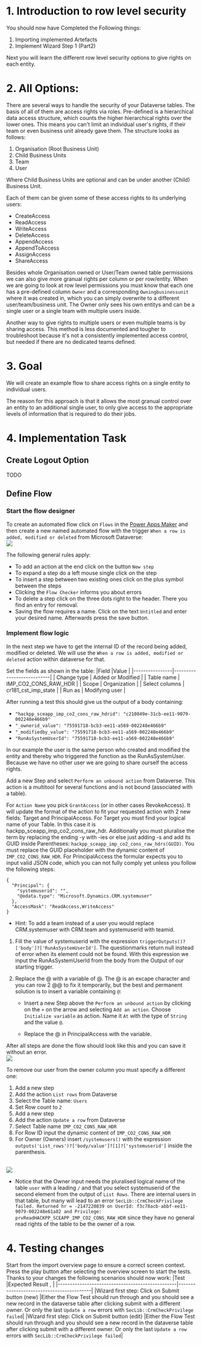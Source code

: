 # 1. Introduction to row level security

You should now have Completed the Following things:

1. Importing implemented Artefacts
2. Implement Wizard Step 1 (Part2)

Next you will learn the different row level security options to give rights on each entity.

# 2. All Options:

There are several ways to handle the security of your Dataverse tables. The basis of all of them are access rights via roles. Pre-defined is a hierarchical data access structure, which counts the higher hierarchical rights over the lower ones. This means you can't limit an individual user's rights, if their team or even business unit already gave them. The structure looks as follows:

1. Organisation (Root Business Unit)
2. Child Business Units
3. Team
4. User

Where Child Business Units are optional and can be under another (Child) Business Unit.

Each of them can be given some of these access rights to its underlying users:

- CreateAccess
- ReadAccess
- WriteAccess
- DeleteAccess
- AppendAccess
- AppendToAccess
- AssignAccess
- ShareAccess

Besides whole Organisation owned or User/Team owned table permissions we can also give more granual rights per column or per row/entity. When we are going to look at row level permissions you must know that each one has a pre-defined column `Owner` and a corresponding `Owningbusinessunit` where it was created in, which you can simply overwrite to a different user/team/business unit. The Owner only sees his own entitys and can be a single user or a single team with multiple users inside.

Another way to give rights to multiple users or even multiple teams is by sharing access. This method is less documented and tougher to troubleshoot because it's not a consistently implemented access control, but needed if there are no dedicated teams defined.

# 3. Goal

We will create an example flow to share access rights on a single entity to individual users.

The reason for this approach is that it allows the most granual control over an entity to an additional single user, to only give access to the appropriate levels of information that is required to do their jobs.

# 4. Implementation Task

## Create Logout Option

TODO

## Define Flow

### Start the flow designer

To create an automated flow click on `Flows` in the [Power Apps Maker](https://make.powerapps.com/) and then create a new named automated flow with the trigger `When a row is added, modified or deleted` from Microsoft Dataverse:
<br><img src="./images/flow_new_automated_create.png" /><br>

The following general rules apply:
* To add an action at the end click on the button `New step`
* To expand a step do a left mouse single click on the step
* To insert a step between two existing ones click on the plus symbol between the steps
* Clicking the `Flow Checker` informs you about errors
* To delete a step click on the three dots right to the header. There you find an entry for removal.
* Saving the flow requires a name. Click on the text `Untitled` and enter your desired name. Afterwards press the save button.

### Implement flow logic

In the next step we have to get the internal ID of the record being added, modified or deleted. We will use the `When a row is added, modified or deleted` action within dataverse for that. 

Set the fields as shown in the table:
|Field           |Value                      |
|----------------|---------------------------|
| Change type    | Added or Modified         |
| Table name     | IMP_CO2_CONS_RAW_HDR      |
| Scope          | Organization              |
| Select columns | cr181_cst_imp_state       |
| Run as         | Modifying user            |


After running a test this should give us the output of a body containing:
- `"hackpp_sceapp_imp_co2_cons_raw_hdrid": "c210849e-31cb-ee11-9079-002248e466b9"`
- `"_ownerid_value": "75591718-bcb3-ee11-a569-002248e466b9"`
- `"_modifiedby_value": "75591718-bcb3-ee11-a569-002248e466b9"`
- `"RunAsSystemUserId": "75591718-bcb3-ee11-a569-002248e466b9"`

In our example the user is the same person who created and modified the entity and thereby who triggered the function as the RunAsSystemUser. Because we have no other user we are going to share ourself the access rights. 

Add a new Step and select `Perform an unbound action` from Dataverse. This action is a multitool for several functions and is not bound (associated with a table).

For `Action Name` you pick `GrantAccess` (or in other cases RevokeAccess). It will update the format of the action to fit your requested action with 2 new fields: Target and PrincipalAccess.
For Target you must find your logical name of your Table. In this case it is hackpp_sceapp_imp_co2_cons_raw_hdr.
Additionally you must pluralise the term by replacing the ending -y with -ies or else just adding -s and add its GUID inside Parentheses: `hackpp_sceapp_imp_co2_cons_raw_hdrs(GUID)`. You must replace the GUID placeholder with the dynamic content of `IMP_CO2_CONS_RAW_HDR`.
For PrincipalAccess the formular expects you to input valid JSON code, which you can not fully comply yet unless you follow the following steps:
```
{
  "Principal": {
    "systemuserid": "",
    "@odata.type": "Microsoft.Dynamics.CRM.systemuser"
  },
  "AccessMask": "ReadAccess,WriteAccess"
}
```
- Hint: To add a team instead of a user you would replace CRM.systemuser with CRM.team and systemuserid with teamid.

1. Fill the value of systemuserid with the expression `triggerOutputs()?['body']?['RunAsSystemUserId']`. The questionmarks return null instead of error when its element could not be found. With this expression we input the RunAsSystemUserId from the body from the Output of our starting trigger.
2. Replace the @ with a variable of @. The @ is an excape character and you can row 2 @@ to fix it temporarily, but the best and permanent solution is to insert a variable containing `@`:
  
    - Insert a new Step above the `Perform an unbound action` by clicking on the `+` on the arrow and selecting `Add an action`. Choose `Initialize variable` as action. Name it `At` with the type of `String` and the value `@`.
  
    - Replace the @ in PrincipalAccess with the variable.

After all steps are done the flow should look like this and you can save it without an error.
<br><img src="./images/flow_unbound_grandaccess.png" /><br>


To remove our user from the owner column you must specify a different one:
1. Add a new step
2. Add the action `List rows` from Dataverse
3. Select the Table name: `Users`
4. Set Row count to `2`
5. Add a new step
6. Add the action `Update a row` from Dataverse
7. Select Table name `IMP_CO2_CONS_RAW_HDR`
8. For Row ID input the dynamic content of `IMP_CO2_CONS_RAW_HDR`
9. For Owner (Owners) insert `/systemusers()` with the expression `outputs('List_rows')?['body/value']?[1]?['systemuserid']` inside the parenthesis.

<br><img src="./images/flow_update_row_owner.png" /><br>

* Notice that the Owner input needs the pluralised logical name of the table `user` with a leading `/` and that you select systemuserid of the second element from the output of `List Rows`. There are internal users in that table, but many will lead to an error `SecLib::CrmCheckPrivilege failed. Returned hr = -2147220839 on UserId: f3c78acb-abbf-ee11-9079-002248e61a82 and Privilege: prvReadHACKPP_SCEAPP_IMP_CO2_CONS_RAW_HDR` since they have no general read rights of the table to be the owner of a row.


# 4. Testing changes

Start from the import overview page to ensure a correct screen context. Press the play button after selecting the overview screen to start the tests. Thanks to your changes the following scenarios should now work:
|Test                                             |Expected Result          ,                |
|-------------------------------------------------|------------------------------------------|
|Wizard first step: Click on Submit button (new)  |Either the Flow Test should run through and you should see a new record in the dataverse table after clicking submit with a different owner. Or only the last `Update a row` errors with `SecLib::CrmCheckPrivilege failed`|
|Wizard first step: Click on Submit button (edit) |Either the Flow Test should run through and you should see a new record in the dataverse table after clicking submit with a different owner. Or only the last `Update a row` errors with `SecLib::CrmCheckPrivilege failed`|

